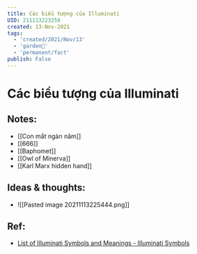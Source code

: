 ```yaml
---
title: Các biểu tượng của Illuminati
UID: 211113223259
created: 13-Nov-2021
tags:
  - 'created/2021/Nov/13'
  - 'garden🏡'
  - 'permanent/fact'
publish: False
---
```

# Các biểu tượng của Illuminati

## Notes:
- [[Con mắt ngàn năm]]
- [[666]]
- [[Baphomet]]
- [[Owl of Minerva]]
- [[Karl Marx hidden hand]]


## Ideas & thoughts:
- ![[Pasted image 20211113225444.png]]

## Ref:
- [List of Illuminati Symbols and Meanings - Illuminati Symbols](https://illuminatisymbols.info/)
